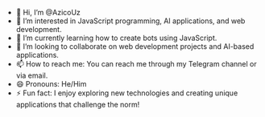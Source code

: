 - 👋 Hi, I’m @AzicoUz
- 👀 I’m interested in JavaScript programming, AI applications, and web development.
- 🌱 I’m currently learning how to create bots using JavaScript.
- 💞️ I’m looking to collaborate on web development projects and AI-based applications.
- 📫 How to reach me: You can reach me through my Telegram channel or via email.
- 😄 Pronouns: He/Him
- ⚡ Fun fact: I enjoy exploring new technologies and creating unique applications that challenge the norm!


<!---
AzicoUz/AzicoUz is a ✨ special ✨ repository because its `README.md` (this file) appears on your GitHub profile.
You can click the Preview link to take a look at your changes.
--->
